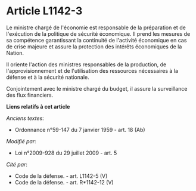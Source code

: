 # Article L1142-3

Le ministre chargé de l'économie est responsable de la préparation et de l'exécution de la politique de sécurité économique.
Il prend les mesures de sa compétence garantissant la continuité de l'activité économique en cas de crise majeure et assure
la protection des intérêts économiques de la Nation. 

Il oriente l'action des ministres responsables de la production, de l'approvisionnement et de l'utilisation des ressources
nécessaires à la défense et à la sécurité nationale. 

Conjointement avec le ministre chargé du budget, il assure la surveillance des flux financiers.

**Liens relatifs à cet article**

_Anciens textes_:

  - Ordonnance n°59-147 du 7 janvier 1959 - art. 18 (Ab)

_Modifié par_:

  - Loi n°2009-928 du 29 juillet 2009 - art. 5

_Cité par_:

  - Code de la défense. - art. L1142-5 (V)
  - Code de la défense. - art. R*1142-12 (V)
